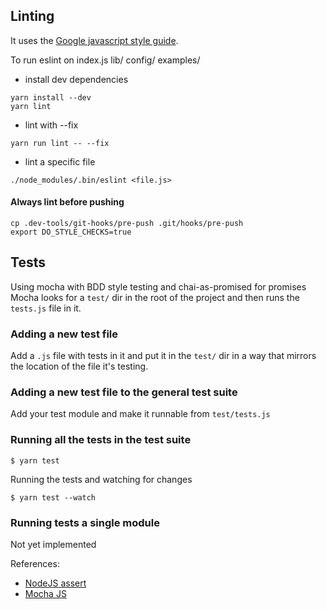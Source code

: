 ## Linting
It uses the [Google javascript style guide](https://google.github.io/styleguide/jsguide.html).

To run eslint on index.js lib/ config/ examples/
 * install dev dependencies
```
yarn install --dev
yarn lint
```

 * lint with --fix
```
yarn run lint -- --fix
```

 * lint a specific file
```
./node_modules/.bin/eslint <file.js>
```

#### Always lint before pushing
```
cp .dev-tools/git-hooks/pre-push .git/hooks/pre-push
export DO_STYLE_CHECKS=true
```


## Tests
Using mocha with BDD style testing and chai-as-promised for promises
Mocha looks for a `test/` dir in the root of the project and then runs the
`tests.js` file in it.

### Adding a new test file
Add a `.js` file with tests in it and put it in the `test/` dir in a way that
mirrors the location of the file it's testing.

### Adding a new test file to the general test suite
Add your test module and make it runnable from `test/tests.js`

### Running all the tests in the test suite
```
$ yarn test
```

Running the tests and watching for changes
```
$ yarn test --watch
```

### Running tests a single module
Not yet implemented


References:
- [NodeJS assert](https://nodejs.org/api/assert.html#assert_assert)
- [Mocha JS](https://mochajs.org/)
